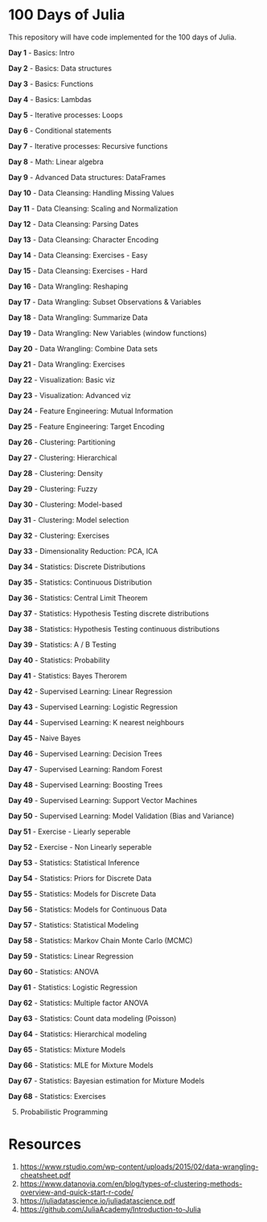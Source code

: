 # 100 Days of Julia
This repository will have code implemented for the 100 days of Julia.

**Day 1** - Basics: Intro

**Day 2** - Basics: Data structures

**Day 3** - Basics: Functions

**Day 4** - Basics: Lambdas

**Day 5** - Iterative processes: Loops

**Day 6** - Conditional statements

**Day 7** - Iterative processes: Recursive functions

**Day 8** - Math: Linear algebra

**Day 9** - Advanced Data structures: DataFrames

**Day 10** - Data Cleansing: Handling Missing Values

**Day 11** - Data Cleansing: Scaling and Normalization

**Day 12** - Data Cleansing: Parsing Dates

**Day 13** - Data Cleansing: Character Encoding

**Day 14** - Data Cleansing: Exercises - Easy

**Day 15** - Data Cleansing: Exercises - Hard

**Day 16** - Data Wrangling: Reshaping

**Day 17** - Data Wrangling: Subset Observations & Variables

**Day 18** - Data Wrangling: Summarize Data

**Day 19** - Data Wrangling: New Variables (window functions)

**Day 20** - Data Wrangling: Combine Data sets

**Day 21** - Data Wrangling: Exercises

**Day 22** - Visualization: Basic viz

**Day 23** - Visualization: Advanced viz

**Day 24** - Feature Engineering: Mutual Information

**Day 25** - Feature Engineering: Target Encoding

**Day 26** - Clustering: Partitioning

**Day 27** - Clustering: Hierarchical

**Day 28** - Clustering: Density 

**Day 29** - Clustering: Fuzzy

**Day 30** - Clustering: Model-based

**Day 31** - Clustering: Model selection

**Day 32** - Clustering: Exercises

**Day 33** - Dimensionality Reduction: PCA, ICA

**Day 34** - Statistics: Discrete Distributions

**Day 35** - Statistics: Continuous Distribution

**Day 36** - Statistics: Central Limit Theorem

**Day 37** - Statistics: Hypothesis Testing discrete distributions

**Day 38** - Statistics: Hypothesis Testing continuous distributions

**Day 39** - Statistics: A / B Testing 

**Day 40** - Statistics: Probability 

**Day 41** - Statistics: Bayes Therorem

**Day 42** - Supervised Learning: Linear Regression

**Day 43** - Supervised Learning: Logistic Regression

**Day 44** - Supervised Learning: K nearest neighbours

**Day 45** - Naive Bayes

**Day 46** - Supervised Learning: Decision Trees

**Day 47** - Supervised Learning: Random Forest

**Day 48** - Supervised Learning: Boosting Trees

**Day 49** - Supervised Learning: Support Vector Machines

**Day 50** - Supervised Learning: Model Validation (Bias and Variance)

**Day 51** - Exercise - Liearly seperable

**Day 52** - Exercise - Non Linearly seperable

**Day 53** - Statistics: Statistical Inference

**Day 54** - Statistics: Priors for Discrete Data

**Day 55** - Statistics: Models for Discrete Data

**Day 56** - Statistics: Models for Continuous Data

**Day 57** - Statistics: Statistical Modeling

**Day 58** - Statistics: Markov Chain Monte Carlo (MCMC)

**Day 59** - Statistics: Linear Regression

**Day 60** - Statistics: ANOVA

**Day 61** - Statistics: Logistic Regression

**Day 62** - Statistics: Multiple factor ANOVA

**Day 63** - Statistics: Count data modeling (Poisson)

**Day 64** - Statistics: Hierarchical modeling

**Day 65** - Statistics: Mixture Models

**Day 66** - Statistics: MLE for Mixture Models

**Day 67** - Statistics: Bayesian estimation for Mixture Models

**Day 68** - Statistics: Exercises

5. Probabilistic Programming

# Resources
1. https://www.rstudio.com/wp-content/uploads/2015/02/data-wrangling-cheatsheet.pdf
2. https://www.datanovia.com/en/blog/types-of-clustering-methods-overview-and-quick-start-r-code/
3. https://juliadatascience.io/juliadatascience.pdf
4. https://github.com/JuliaAcademy/Introduction-to-Julia

